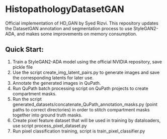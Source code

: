 # HistopathologyDatasetGAN

Official implementation of HD_GAN by Syed Rizvi.
This repository updates the DatasetGAN annotation and segmentation process to use StyleGAN2-ADA, 
and makes some improvements on memory consumption.

## Quick Start:
1. Train a StyleGAN2-ADA model using the official NVIDIA repository, save pickle file
2. Use the script create_img_latent_pairs.py to generate images and save the corresponding latents for later use.
3. Annotate the generated images in QuPath.
4. Run QuPath batch processing script on QuPath projects to create compartment masks.
5. Run the script generated_datasets/concatenate_QuPath_annotation_masks.py (point paths to correct directories) in order to stitch compartment masks together into ground truth masks.
6. Create pixel feature dataset that will be used in training by dataloaders, use script process_pixel_dataset.py
7. Run pixel classification training, script is train_pixel_classifier.py
